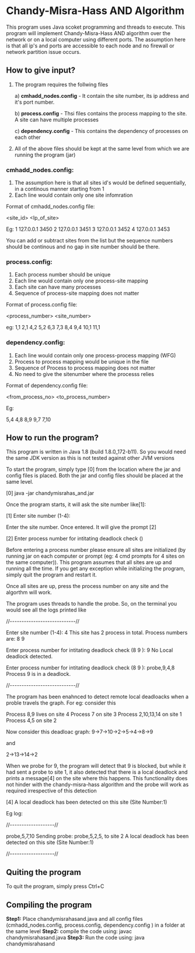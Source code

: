# Chandy-Misra-Hass AND Algorithm #


This program uses Java scoket programming and threads to execute. This program will implement Chandy-Misra-Hass AND algorithm over the network or on a local computer using different ports. The assumption here is that all ip's and ports are accessible to each node and no firewall or network partition issue occurs.


## How to give input? ##

1. The program requires the follwing files

	a) **cmhadd_nodes.config** - It contain the site number, its ip address and it's port number.
	
	b) **process.config** - Thsi files contains the process mapping to the site. A site can have multiple processes
	
	c) **dependency.config** - This contains the dependency of processes on each other

2. All of the above files should be kept at the same level from which we are running the program (jar)

### cmhadd_nodes.config: ###

1. The assumption here is that all sites id's would be defined sequentially, in a continous manner starting from 1
2. Each line would contain only one site infomration

Format of cmhadd_nodes.config file:

<site_id> <Ip_of_site> <port>

Eg:
1 127.0.0.1 3450
2 127.0.0.1 3451
3 127.0.0.1 3452
4 127.0.0.1 3453

You can add or subtract sites from the list but the sequence numbers should be continous and no gap in site number should be there.

### process.config: ###

1. Each process number should be unique
2. Each line would contain only one process-site mapping
3. Each site can have many processes
4. Sequence of process-site mapping does not matter

Format of process.config file:

<process_number> <site_number>

eg:
1,1
2,1
4,2
5,2
6,3
7,3
8,4
9,4
10,1
11,1


### dependency.config: ###

1. Each line would contain only one process-process mapping (WFG)
2. Process to process mapping would be unique in the file
3. Sequence of Process to process mapping does not matter
4. No need to give the sitenumber where the processs relies

Format of dependency.config file:

<from_process_no> <to_process_number>

Eg:

5,4
4,8
8,9
9,7
7,10



## How to run the program? ##

This program is written in Java 1.8 (build 1.8.0_172-b11). So you would need the same JDK version as this is not tested against other JVM versions

To start the program, simply type [0] from the location where the jar and config files is placed. Both the jar and config files should be placed at the same level.

[0] java -jar chandymisrahas_and.jar

Once the program starts, it will ask the site number like[1]:

[1] Enter site number (1-4):

Enter the site  number. Once entered. It will give the prompt [2]

[2] Enter process number for intitating deadlock check (<all process numbers beloging to that site>)

Before entering a process number please ensure all sites are initialized (by running jar on each computer or prompt (eg: 4 cmd prompts for 4 sites on the same computer)). This program assumes that all sites are up and running all the time. If you get any exception while initializing the program, simply quit the program and restart it.

Once all sites are up, press the process number on any site and the algorthm will work.

The program uses threads to handle the probe. So, on the terminal you would see all the logs printed like 

//----------------------------//

Enter site number (1-4): 4
This site has 2 process in total. Process numbers are: 8 9


Enter process number for intitating deadlock check (8 9 ): 9
No Local deadlock detected.


Enter process number for intitating deadlock check (8 9 ):
probe,9,4,8
Process 9 is in a deadlock.

//----------------------------//


The program has been enahnced to detect remote local deadloacks when a proble travels the graph. For eg: consider this

Process 8,9 lives on site 4
Process 7 on site 3
Process 2,10,13,14 on site 1
Process 4,5 on site 2

Now consider this deadloac graph:
9->7->10->2->5->4->8->9

and

2->13->14->2

When we probe for 9, the program will detect that 9 is blocked, but while it had sent a probe to site 1, it also detected that there is a local deadlock and prints a message[4] on the site where this happens. This functionality does not hinder with the chandy-misra-hass algorithm and the probe will work as required irrespective of this detection

[4] A local deadlock has been detected on this site (Site Number:1)

Eg log:

//-------------------//

probe,5,7,10
Sending probe: probe,5,2,5, to site 2
A local deadlock has been detected on this site (Site Number:1)

//-------------------//


## Quiting the program ##
To quit the program, simply press Ctrl+C


## Compiling the program ##

**Step1:** Place chandymisrahasand.java and all config files (cmhadd_nodes.config, process.config, dependency.config ) in a folder at the same level
**Step2:** compile the code using: javac chandymisrahasand.java
**Step3:** Run the code using: java chandymisrahasand

